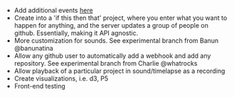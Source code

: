 - Add additional events [here](github_events.md)
- Create into a 'if this then that' project, where you enter what you want to happen for anything, 
and the server updates a group of people on github. Essentially, making it API agnostic.
- More customization for sounds. See experimental branch from Banun @banunatina
- Allow any github user to automatically add a webhook and add any repository. See experimental branch from Charlie @whatrocks
- Allow playback of a particular project in sound/timelapse as a recording
- Create visualizations, i.e. d3, P5
- Front-end testing
